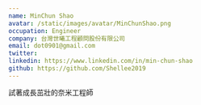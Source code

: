 ```yaml
---
name: MinChun Shao
avatar: /static/images/avatar/MinChunShao.png
occupation: Engineer
company: 台灣世曦工程顧問股份有限公司
email: dot0901@gmail.com
twitter: 
linkedin: https://www.linkedin.com/in/min-chun-shao
github: https://github.com/Shellee2019
---
```


試著成長茁壯的奈米工程師